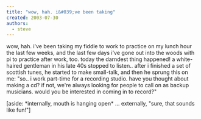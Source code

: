 ```yaml
---
title: "wow, hah. i&#039;ve been taking"
created: 2003-07-30
authors: 
  - steve
---
```


wow, hah. i've been taking my fiddle to work to practice on my lunch hour the last few weeks, and the last few days i've gone out into the woods with pi to practice after work, too. today the darndest thing happened! a white-haired gentleman in his late 40s stopped to listen.. after i finished a set of scottish tunes, he started to make small-talk, and then he sprung this on me: "so.. i work part-time for a recording studio. have you thought about making a cd? if not, we're always looking for people to call on as backup musicians. would you be interested in coming in to record?"  
  
\[aside: \*internally, mouth is hanging open\* ... externally, "sure, that sounds like fun!"\]

